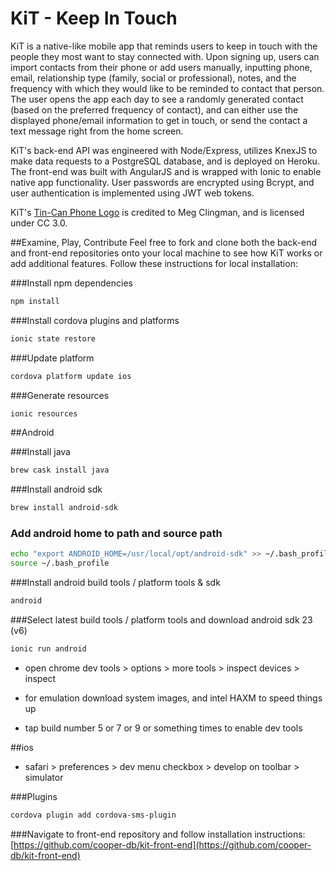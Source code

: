 # KiT - Keep In Touch

KiT is a native-like mobile app that reminds users to keep in touch with the people they most want to stay connected with. Upon signing up, users can import contacts from their phone or add users manually, inputting phone, email, relationship type (family, social or professional), notes, and the frequency with which they would like to be reminded to contact that person. The user opens the app each day to see a randomly generated contact (based on the preferred frequency of contact), and can either use the displayed phone/email information to get in touch, or send the contact a text message right from the home screen.

KiT's back-end API was engineered with Node/Express, utilizes KnexJS to make data requests to a PostgreSQL database, and is deployed on Heroku. The front-end was built with AngularJS and is wrapped with Ionic to enable native app functionality. User passwords are encrypted using Bcrypt, and user authentication is implemented using JWT web tokens.

KiT's [Tin-Can Phone Logo](https://creativecommons.org/licenses/by/3.0/us/) is credited to Meg Clingman, and is licensed under CC 3.0.

##Examine, Play, Contribute
Feel free to fork and clone both the back-end and front-end repositories onto your local machine to see how KiT works or add additional features. Follow these instructions for local installation:

###Install npm dependencies

```bash
npm install
```

###Install cordova plugins and platforms

```bash
ionic state restore
```

###Update platform

```bash
cordova platform update ios
```

###Generate resources

```bash
ionic resources
```

##Android

###Install java
```bash
brew cask install java
```

###Install android sdk
```bash
brew install android-sdk
```

### Add android home to path and source path
```bash
echo "export ANDROID_HOME=/usr/local/opt/android-sdk" >> ~/.bash_profile
source ~/.bash_profile
```

###Install android build tools / platform tools & sdk
```bash
android
```

###Select latest build tools / platform tools and download android sdk 23 (v6)
```bash
ionic run android
```

- open chrome dev tools > options > more tools > inspect devices > inspect

- for emulation download system images, and intel HAXM to speed things up

- tap build number 5 or 7 or 9 or something times to enable dev tools

##ios

- safari > preferences > dev menu checkbox > develop on toolbar > simulator


###Plugins
```bash
cordova plugin add cordova-sms-plugin
```

###Navigate to front-end repository and follow installation instructions:
[https://github.com/cooper-db/kit-front-end](https://github.com/cooper-db/kit-front-end)
